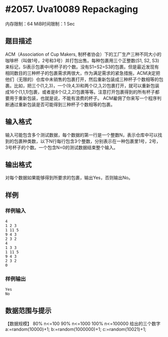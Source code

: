 # #2057. Uva10089 Repackaging

内存限制：64 MiB时间限制：1 Sec

## 题目描述

ACM（Association of Cup Makers, 制杯者协会）下的工厂生产三种不同大小的咖啡杯（叫做1号，2号和3号）并打包出售。每种包裹用三个正整数(S1, S2, S3)来标记，Si表示包裹中i号杯子的个数。没有S1=S2=S3的包裹。但是最近发现有相同数目的三种杯子的包裹需求两很大，作为满足需求的紧急措施，ACM决定把他们（无限的）仓库中未销售的包裹打开，然后重新包装成三种杯子个数相等的包裹。比如，把三个(1,2,3)，一个(9,4,3)和两个(2,3,2)包裹打开，就可以重新包装成16个(1,1,1)包裹，或者是8个(2,2,2)包裹等等。注意打开包裹得到的所有杯子都要用于重新包装，也就是说，不能有浪费的杯子。 ACM雇佣了你来写一个程序判断通过重新包装是否可能得到三种杯子个数相等的包裹。

## 输入格式

输入可能包含多个测试数据，每个数据的第一行是一个整数N，表示仓库中可以找到的包裹种类数，以下N行每行包含3个整数，分别表示在一种包裹里1号，2号，3号杯子的个数。一个包含N=0的测试数据结束整个输入。

## 输出格式

对每个数据如果能够得到所要求的包裹，输出Yes，否则输出No。

## 样例

### 样例输入

    
    4
    1 2 3
    1 11 5
    9 4 3
    2 3 2
    4
    1 3 3
    1 11 5
    9 4 3
    2 3 2
    0
    
    

### 样例输出

    
    Yes
    No
    
    

## 数据范围与提示

【数据规模】 80% n<=100 90% n<=1000 100% n<=100000 给出的三个数字 a:=random(10000)+1; b:=random(1000000)+1; c:=random(10021)+1;
